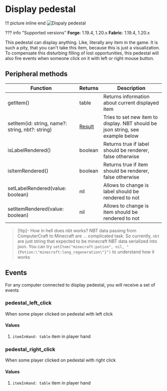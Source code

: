 # Display pedestal

!!! picture inline end
    ![Dispaly pedestal](display_pedestal.png)

??? info "Supported versions"
    **Forge**: 1.19.4, 1.20.x
    **Fabric**: 1.19.4, 1.20.x

This pedestal can display anything. Like, literally any item in the game. It is such a pity, that you can't take this item, because this is just a visualization. To compensate this disturbing filling of lost opportunities, this pedestal will also fire events when someone click on it with left or right mouse button.

## Peripheral methods

| Function                                         | Returns                          | Description                                                                    |
|--------------------------------------------------|----------------------------------|--------------------------------------------------------------------------------|
| getItem()                                        | table                            | Returns information about current displayed item                               |
| setItem(id: string, name?: string, nbt?: string) | [Result](introduction.md#result) | Tries to set new item to display. NBT should be json string, see example below |
| isLabelRendered()                                | boolean                          | Returns true if label should be renderer, false otherwise                      |
| isItemRendered()                                 | boolean                          | Returns true if item should be renderer, false otherwise                       |
| setLabelRendered(value: boolean)                 | nil                              | Allows to change is label should be rendered to not                            |
| setItemRendered(value: boolean)                  | nil                              | Allows to change is item should be rendered to not                             |

> [!tip]- How in hell does nbt works?
> NBT data passing from ComputerCraft to Minecraft are ... complicated task. So currently, `nbt` are just string that expected to be minecraft NBT data serialized into json. 
> You can try `setItem("minecraft:potion", nil, "{Potion:\"minecraft:long_regeneration\"}")` to understand how it works


## Events

For any computer connected to display pedestal, you will receive a set of events

### pedestal_left_click

When some player clicked on pedestal with left click

#### Values

1. `itemInHand: table` item in player hand

### pedestal_right_click

When some player clicked on pedestal with right click

#### Values

1. `itemInHand: table` item in player hand